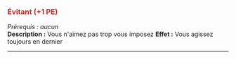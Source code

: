 ### <span style="color:rgb(200, 40, 40)">Évitant (+1 PE)</span>
_Prérequis : aucun_  
**Description :** Vous n'aimez pas trop vous imposez
**Effet :** Vous agissez toujours en dernier

---